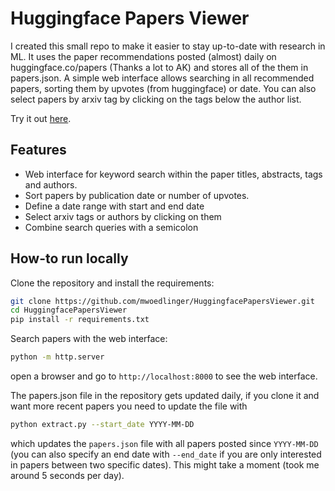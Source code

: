 # Huggingface Papers Viewer

I created this small repo to make it easier to stay up-to-date with research in ML. It uses the paper recommendations posted (almost) daily on huggingface.co/papers (Thanks a lot to AK) and stores all of the them in papers.json. A simple web interface allows searching in all recommended papers, sorting them by upvotes (from huggingface) or date. You can also select papers by arxiv tag by clicking on the tags below the author list.

Try it out [here](https://htmlpreview.github.io/?https://github.com/mwoedlinger/HuggingfacePapersViewer/blob/uptodate/index.html).

## Features

- Web interface for keyword search within the paper titles, abstracts, tags and authors.
- Sort papers by publication date or number of upvotes.
- Define a date range with start and end date
- Select arxiv tags or authors by clicking on them
- Combine search queries with a semicolon

## How-to run locally

Clone the repository and install the requirements:
```bash
git clone https://github.com/mwoedlinger/HuggingfacePapersViewer.git
cd HuggingfacePapersViewer
pip install -r requirements.txt
```

Search papers with the web interface:
```bash
python -m http.server
```
open a browser and go to `http://localhost:8000` to see the web interface.

The papers.json file in the repository gets updated daily, if you clone it and want more recent papers you need to update the file with
```bash
python extract.py --start_date YYYY-MM-DD
```
which updates the `papers.json` file with all papers posted since `YYYY-MM-DD` (you can also specify an end date with `--end_date` if you are only interested in papers between two specific dates). This might take a moment (took me around 5 seconds per day).
